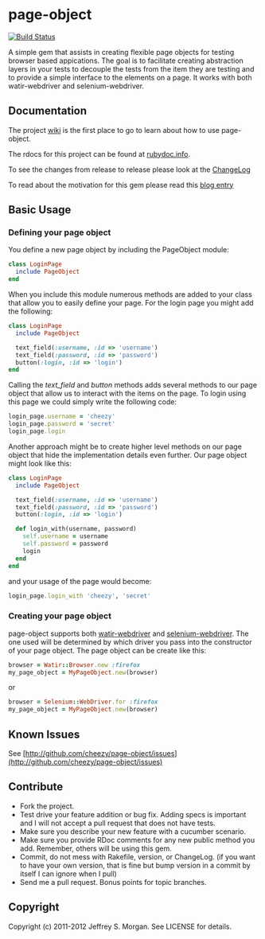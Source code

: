 # page-object

[![Build Status](http://travis-ci.org/cheezy/page-object.png)](http://travis-ci.org/cheezy/page-object)


A simple gem that assists in creating flexible page objects for testing browser based appications. The goal is to facilitate creating abstraction layers in your tests to decouple the tests from the item they are testing and to provide a simple interface to the elements on a page. It works with both watir-webdriver and selenium-webdriver.

## Documentation

The project [wiki](https://github.com/cheezy/page-object/wiki/page-object) is the first place to go to learn about how to use page-object.

The rdocs for this project can be found at [rubydoc.info](http://rubydoc.info/github/cheezy/page-object/master/frames).

To see the changes from release to release please look at the [ChangeLog](https://raw.github.com/cheezy/page-object/master/ChangeLog)

To read about the motivation for this gem please read this [blog entry](http://www.cheezyworld.com/2010/11/19/ui-tests-introducing-a-simple-dsl/)


## Basic Usage

### Defining your page object

You define a new page object by including the PageObject module:

```ruby
class LoginPage
  include PageObject
end
```
    
When you include this module numerous methods are added to your class that allow you to easily define your page. For the login page you might add the following:

```ruby
class LoginPage
  include PageObject

  text_field(:username, :id => 'username')
  text_field(:password, :id => 'password')
  button(:login, :id => 'login')
end
```

Calling the _text_field_ and _button_ methods adds several methods to our page object that allow us to interact with the items on the page. To login using this page we could simply write the following code:

```ruby
login_page.username = 'cheezy'
login_page.password = 'secret'
login_page.login
```
    
Another approach might be to create higher level methods on our page object that hide the implementation details even further. Our page object might look like this:

```ruby
class LoginPage
  include PageObject

  text_field(:username, :id => 'username')
  text_field(:password, :id => 'password')
  button(:login, :id => 'login')

  def login_with(username, password)
    self.username = username
    self.password = password
    login
  end
end
```

and your usage of the page would become:

```ruby
login_page.login_with 'cheezy', 'secret'
```

### Creating your page object

page-object supports both [watir-webdriver](https://github.com/jarib/watir-webdriver) and [selenium-webdriver](http://seleniumhq.org/docs/03_webdriver.html). The one used will be determined by which driver you pass into the constructor of your page object. The page object can be create like this:

```ruby
browser = Watir::Browser.new :firefox
my_page_object = MyPageObject.new(browser)
```

or

```ruby
browser = Selenium::WebDriver.for :firefox
my_page_object = MyPageObject.new(browser)
```

## Known Issues

See [http://github.com/cheezy/page-object/issues](http://github.com/cheezy/page-object/issues)

## Contribute
 
* Fork the project.
* Test drive your feature addition or bug fix.  Adding specs is important and I will not accept a pull request that does not have tests.
* Make sure you describe your new feature with a cucumber scenario.
* Make sure you provide RDoc comments for any new public method you add.  Remember, others will be using this gem.
* Commit, do not mess with Rakefile, version, or ChangeLog.
  (if you want to have your own version, that is fine but bump version in a commit by itself I can ignore when I pull)
* Send me a pull request. Bonus points for topic branches.

## Copyright

Copyright (c) 2011-2012 Jeffrey S. Morgan. See LICENSE for details.
